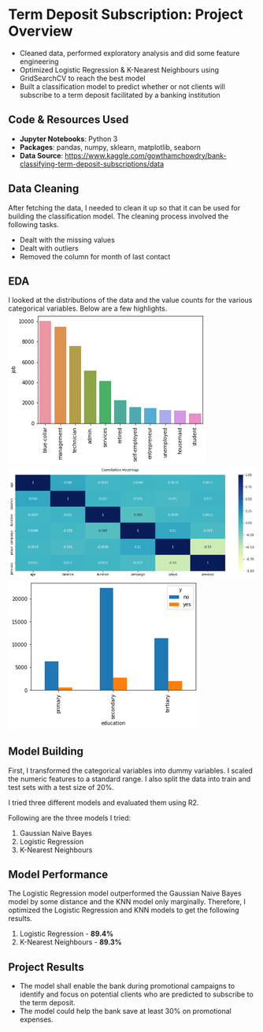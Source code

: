 # Term Deposit Subscription: Project Overview
* Cleaned data, performed exploratory analysis and did some feature engineering
* Optimized Logistic Regression & K-Nearest Neighbours using GridSearchCV to reach the best model
* Built a classification model to predict whether or not clients will subscribe to a term deposit facilitated by a banking institution

## Code & Resources Used
* **Jupyter Notebooks**: Python 3  
* **Packages**: pandas, numpy, sklearn, matplotlib, seaborn  
* **Data Source**: https://www.kaggle.com/gowthamchowdry/bank-classifying-term-deposit-subscriptions/data  

## Data Cleaning
After fetching the data, I needed to clean it up so that it can be used for building the classification model.
The cleaning process involved the following tasks.  
* Dealt with the missing values
* Dealt with outliers
* Removed the column for month of last contact

## EDA
I looked at the distributions of the data and the value counts for the various categorical variables. Below are a few highlights.    
![](https://github.com/pranavjoshi-hub/term-deposit-subscription/blob/main/visualizations/job_type_counts.png
)
![](https://github.com/pranavjoshi-hub/term-deposit-subscription/blob/main/visualizations/heat_map.png)
![](https://github.com/pranavjoshi-hub/term-deposit-subscription/blob/main/visualizations/prediction_by_education.png)

## Model Building
First, I transformed the categorical variables into dummy variables. I scaled the numeric features to a standard range. I also split the data into train and test sets with a test size of 20%.

I tried three different models and evaluated them using R2.

Following are the three models I tried:

1. Gaussian Naive Bayes  
2. Logistic Regression  
3. K-Nearest Neighbours 

## Model Performance
The Logistic Regression model outperformed the Gaussian Naive Bayes model by some distance and the KNN model only marginally. Therefore, I optimized the Logistic Regression and KNN models to get the following results.

1. Logistic Regression - **89.4%** 
2. K-Nearest Neighbours - **89.3%** 

## Project Results
* The model shall enable the bank during promotional campaigns to identify and focus on potential clients who are predicted to subscribe to the term deposit.
* The model could help the bank save at least 30% on promotional expenses.
